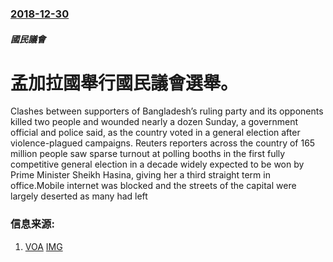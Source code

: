 ### [2018-12-30](/news/2018/12/30/index.md)

##### 國民議會
# 孟加拉國舉行國民議會選舉。 

Clashes between supporters of Bangladesh’s ruling party and its opponents killed two people and wounded nearly a dozen Sunday, a government official and police said, as the country voted in a general election after violence-plagued campaigns. Reuters reporters across the country of 165 million people saw sparse turnout at polling booths in the first fully competitive general election in a decade widely expected to be won by Prime Minister Sheikh Hasina, giving her a third straight term in office.Mobile internet was blocked and the streets of the capital were largely deserted as many had left


### 信息来源:

1. [VOA](https://www.voanews.com/a/bangladesh-votes-in-contentious-parliamentary-elections/4721591.html) [IMG](https://media.voltron.voanews.com/Drupal/01live-166/2019-04/796671FE-492E-4A8F-852C-4BEAAC5CCB36.jpg)
